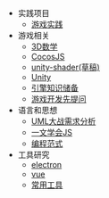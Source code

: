 <!-- 由build_sidebar.py生成，勿手改 -->
* 实践项目
    * [游戏实践](.\实践项目\游戏实践.md)
* 游戏相关
    * [3D数学](.\游戏相关\3D数学.md)
    * [CocosJS](.\游戏相关\CocosJS.md)
    * [unity-shader(草稿)](.\游戏相关\unity-shader.md)
    * [Unity](.\游戏相关\Unity.md)
    * [引擎知识储备](.\游戏相关\引擎知识储备.md)
    * [游戏开发先提问](.\游戏相关\游戏开发先提问.md)
* 语言和思想
    * [UML大战需求分析](.\语言和思想\UML大战需求分析.md)
    * [一文学会JS](.\语言和思想\一文学会JS.md)
    * [编程范式](.\语言和思想\编程范式.md)
* 工具研究
    * [electron](.\工具研究\electron.md)
    * [vue](.\工具研究\vue.md)
    * [常用工具](.\工具研究\常用工具.md)
